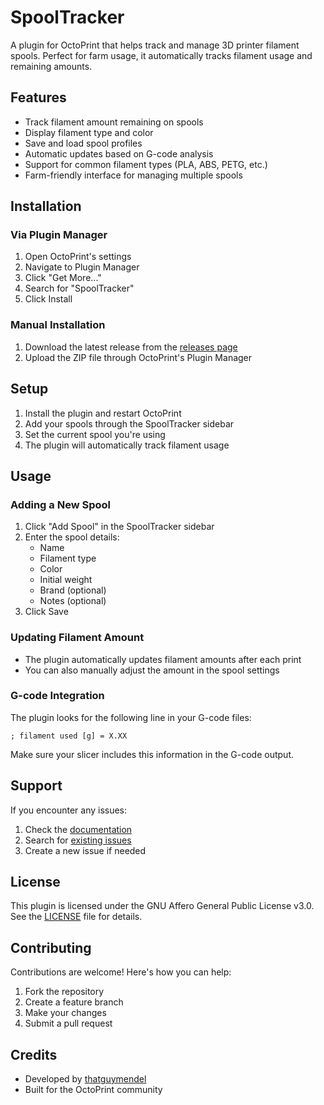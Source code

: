 # SpoolTracker

A plugin for OctoPrint that helps track and manage 3D printer filament spools. Perfect for farm usage, it automatically tracks filament usage and remaining amounts.

## Features

- Track filament amount remaining on spools
- Display filament type and color
- Save and load spool profiles
- Automatic updates based on G-code analysis
- Support for common filament types (PLA, ABS, PETG, etc.)
- Farm-friendly interface for managing multiple spools

## Installation

### Via Plugin Manager
1. Open OctoPrint's settings
2. Navigate to Plugin Manager
3. Click "Get More..."
4. Search for "SpoolTracker"
5. Click Install

### Manual Installation
1. Download the latest release from the [releases page](https://github.com/thatguymendel/OctoPrint-SpoolTracker/releases)
2. Upload the ZIP file through OctoPrint's Plugin Manager

## Setup

1. Install the plugin and restart OctoPrint
2. Add your spools through the SpoolTracker sidebar
3. Set the current spool you're using
4. The plugin will automatically track filament usage

## Usage

### Adding a New Spool
1. Click "Add Spool" in the SpoolTracker sidebar
2. Enter the spool details:
   - Name
   - Filament type
   - Color
   - Initial weight
   - Brand (optional)
   - Notes (optional)
3. Click Save

### Updating Filament Amount
- The plugin automatically updates filament amounts after each print
- You can also manually adjust the amount in the spool settings

### G-code Integration
The plugin looks for the following line in your G-code files:
```
; filament used [g] = X.XX
```
Make sure your slicer includes this information in the G-code output.

## Support

If you encounter any issues:
1. Check the [documentation](https://github.com/thatguymendel/OctoPrint-SpoolTracker/wiki)
2. Search for [existing issues](https://github.com/thatguymendel/OctoPrint-SpoolTracker/issues)
3. Create a new issue if needed

## License

This plugin is licensed under the GNU Affero General Public License v3.0. See the [LICENSE](LICENSE) file for details.

## Contributing

Contributions are welcome! Here's how you can help:
1. Fork the repository
2. Create a feature branch
3. Make your changes
4. Submit a pull request

## Credits

- Developed by [thatguymendel](https://github.com/thatguymendel)
- Built for the OctoPrint community 